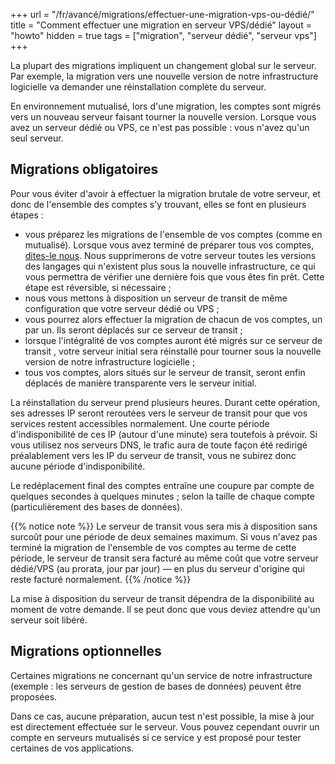 +++
url = "/fr/avancé/migrations/effectuer-une-migration-vps-ou-dédié/"
title = "Comment effectuer une migration en serveur VPS/dédié"
layout = "howto"
hidden = true
tags = ["migration", "serveur dédié", "serveur vps"]
+++

La plupart des migrations impliquent un changement global sur le serveur. Par exemple, la migration vers une nouvelle version de notre infrastructure logicielle va demander une réinstallation complète du serveur.

En environnement mutualisé, lors d'une migration, les comptes sont migrés vers un nouveau serveur faisant tourner la nouvelle version. Lorsque vous avez un serveur dédié ou VPS, ce n'est pas possible : vous n'avez qu'un seul serveur. 

##  Migrations obligatoires

Pour vous éviter d'avoir à effectuer la migration brutale de votre serveur, et donc de l'ensemble des comptes s'y trouvant, elles se font en plusieurs étapes :

- vous préparez les migrations de l'ensemble de vos comptes (comme en mutualisé). Lorsque vous avez terminé de préparer tous vos comptes, [dites-le nous](https://admin.alwaysdata.com/support/). Nous supprimerons de votre serveur toutes les versions des langages qui n'existent plus sous la nouvelle infrastructure, ce qui vous permettra de vérifier une dernière fois que vous êtes fin prêt. Cette étape est réversible, si nécessaire ;
- nous vous mettons à disposition un serveur de transit de même configuration que votre serveur dédié ou VPS ;
- vous pourrez alors effectuer la migration de chacun de vos comptes, un par un. Ils seront déplacés sur ce serveur de transit ;
- lorsque l'intégralité de vos comptes auront été migrés sur ce serveur de transit , votre serveur initial sera réinstallé pour tourner sous la nouvelle version de notre infrastructure logicielle ;
- tous vos comptes, alors situés sur le serveur de transit, seront enfin déplacés de manière transparente vers le serveur initial.

La réinstallation du serveur prend plusieurs heures. Durant cette opération, ses adresses IP seront reroutées vers le serveur de transit pour que vos services restent accessibles normalement. Une courte période d'indisponibilité de ces IP (autour d'une minute) sera toutefois à prévoir. Si vous utilisez nos serveurs DNS, le trafic aura de toute façon été redirigé préalablement vers les IP du serveur de transit, vous ne subirez donc aucune période d'indisponibilité.

Le redéplacement final des comptes entraîne une coupure par compte de quelques secondes à quelques minutes ; selon la taille de chaque compte (particulièrement des bases de données).

{{% notice note %}}
Le serveur de transit vous sera mis à disposition sans surcoût pour une période de deux semaines maximum. Si vous n'avez pas terminé la migration de l'ensemble de vos comptes au terme de cette période, le serveur de transit sera facturé au même coût que votre serveur dédié/VPS (au prorata, jour par jour) — en plus du serveur d'origine qui reste facturé normalement.
{{% /notice %}}

La mise à disposition du serveur de transit dépendra de la disponibilité au moment de votre demande. Il se peut donc que vous deviez attendre qu'un serveur soit libéré.

## Migrations optionnelles

Certaines migrations ne concernant qu'un service de notre infrastructure (exemple : les serveurs de gestion de bases de données) peuvent être proposées.

Dans ce cas, aucune préparation, aucun test n'est possible, la mise à jour est directement effectuée sur le serveur. Vous pouvez cependant ouvrir un compte en serveurs mutualisés si ce service y est proposé pour tester certaines de vos applications.
